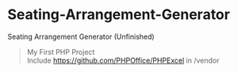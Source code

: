 # Seating-Arrangement-Generator
Seating Arrangement Generator (Unfinished)
> My First PHP Project \
> Include https://github.com/PHPOffice/PHPExcel in /vendor
